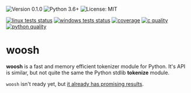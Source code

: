 ![Version 0.1.0](https://img.shields.io/badge/version-0.1.0-blue?style=flat-square)
![Python 3.6+](https://img.shields.io/badge/python-3.6%2B-blue?style=flat-square)
![License: MIT](https://img.shields.io/badge/license-MIT-blue?style=flat-square)


[![linux tests status](https://img.shields.io/github/workflow/status/esoma/woosh/test-linux?label=tests&logo=linux&logoColor=white&style=flat-square)](https://github.com/esoma/woosh/actions/workflows/test-linux.yml)
[![windows tests status](https://img.shields.io/github/workflow/status/esoma/woosh/test-windows?label=tests&logo=windows&logoColor=white&style=flat-square)](https://github.com/esoma/woosh/actions/workflows/test-windows.yml)
[![coverage](https://img.shields.io/codecov/c/github/esoma/woosh?style=flat-square)](https://app.codecov.io/gh/esoma/woosh)
[![c quality](https://img.shields.io/lgtm/grade/cpp/github/esoma/woosh?label=c%20quality&style=flat-square)](https://lgtm.com/projects/g/esoma/woosh/alerts/?mode=tree)
[![python quality](https://img.shields.io/lgtm/grade/python/github/esoma/woosh?label=python%20quality&style=flat-square)](https://lgtm.com/projects/g/esoma/woosh/alerts/?mode=tree)


woosh
===============================================================================

**woosh** is a fast and memory efficient tokenizer module for Python. It's API
is similar, but not quite the same the Python stdlib **tokenize** module.

`woosh` isn't ready yet, but [it already has promising results](https://github.com/esoma/woosh-benchmarks).